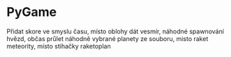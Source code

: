 # PyGame

Přidat skore ve smyslu času, místo oblohy dát vesmír, náhodné spawnování hvězd, občas průlet náhodně vybrané planety ze souboru, misto raket meteority, místo stihačky raketoplan
